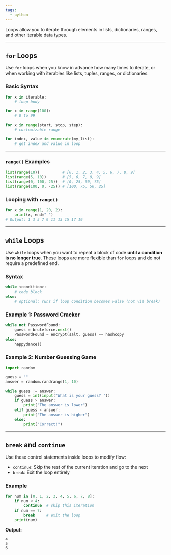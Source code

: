 ```yaml
---
tags:
  - python
---
```


Loops allow you to iterate through elements in lists, dictionaries, ranges, and other iterable data types.

---
## `for` Loops
Use `for` loops when you know in advance how many times to iterate, or when working with iterables like lists, tuples, ranges, or dictionaries.
### Basic Syntax
```python
for x in iterable:
    # loop body

for x in range(100):
    # 0 to 99

for x in range(start, stop, step):
    # customizable range

for index, value in enumerate(my_list):
    # get index and value in loop
```

---
### `range()` Examples
```python
list(range(10))          # [0, 1, 2, 3, 4, 5, 6, 7, 8, 9]
list(range(5, 10))       # [5, 6, 7, 8, 9]
list(range(0, 100, 25))  # [0, 25, 50, 75]
list(range(100, 0, -25)) # [100, 75, 50, 25]
```
### Looping with `range()`
```python
for x in range(1, 20, 2):
    print(x, end=" ")
# Output: 1 3 5 7 9 11 13 15 17 19
```

---
## `while` Loops
Use `while` loops when you want to repeat a block of code **until a condition is no longer true**. These loops are more flexible than `for` loops and do not require a predefined end.
### Syntax
```python
while <condition>:
    # code block
else:
    # optional: runs if loop condition becomes False (not via break)
```
### Example 1: Password Cracker
```python
while not PasswordFound:
    guess = bruteforce.next()
    PasswordFound = encrypt(salt, guess) == hashcopy
else:
    happydance()
```
### Example 2: Number Guessing Game
```python
import random

guess = ""
answer = random.randrange(1, 10)

while guess != answer:
    guess = int(input("What is your guess? "))
    if guess > answer:
        print("The answer is lower")
    elif guess < answer:
        print("The answer is higher")
    else:
        print("Correct!")
```

---
## `break` and `continue`
Use these control statements inside loops to modify flow:
- `continue`: Skip the rest of the current iteration and go to the next
- `break`: Exit the loop entirely
### Example
```python
for num in [0, 1, 2, 3, 4, 5, 6, 7, 8]:
    if num < 4:
        continue  # skip this iteration
    if num == 7:
        break     # exit the loop
    print(num)
```

**Output:**

```
4
5
6
```